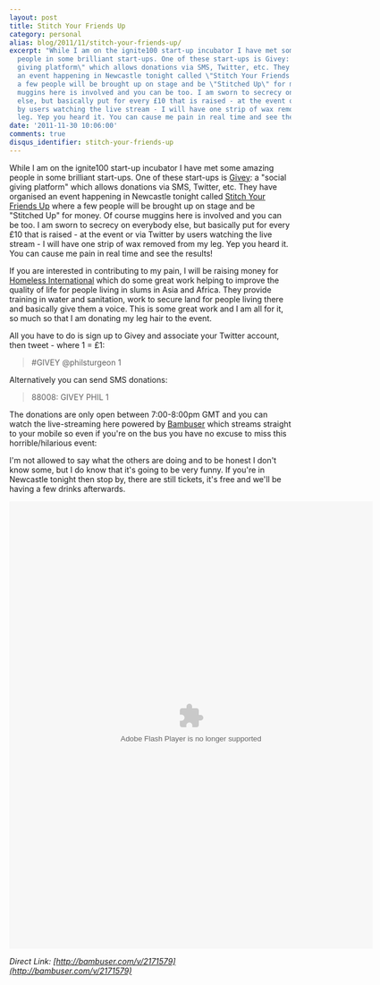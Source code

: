 ```yaml
---
layout: post
title: Stitch Your Friends Up
category: personal
alias: blog/2011/11/stitch-your-friends-up/
excerpt: "While I am on the ignite100 start-up incubator I have met some amazing
  people in some brilliant start-ups. One of these start-ups is Givey: a \"social
  giving platform\" which allows donations via SMS, Twitter, etc. They have organised
  an event happening in Newcastle tonight called \"Stitch Your Friends Up\" where
  a few people will be brought up on stage and be \"Stitched Up\" for money. Of course
  muggins here is involved and you can be too. I am sworn to secrecy on everybody
  else, but basically put for every £10 that is raised - at the event or via Twitter
  by users watching the live stream - I will have one strip of wax removed from my
  leg. Yep you heard it. You can cause me pain in real time and see the results! "
date: '2011-11-30 10:06:00'
comments: true
disqus_identifier: stitch-your-friends-up
---
```


While I am on the ignite100 start-up incubator I have met some amazing people in some brilliant start-ups. One of these start-ups is [Givey](http://www.givey.co.uk/): a "social giving platform" which allows donations via SMS, Twitter, etc. They have organised an event happening in Newcastle tonight called [Stitch Your Friends Up](http://www.eventbrite.com/event/2467179400) where a few people will be brought up on stage and be "Stitched Up" for money. Of course muggins here is involved and you can be too. I am sworn to secrecy on everybody else, but basically put for every £10 that is raised - at the event or via Twitter by users watching the live stream - I will have one strip of wax removed from my leg. Yep you heard it. You can cause me pain in real time and see the results!

If you are interested in contributing to my pain, I will be raising money for [Homeless International](http://www.homeless-international.org/) which do some great work helping to improve the quality of life for people living in slums in Asia and Africa. They provide training in water and sanitation, work to secure land for people living there and basically give them a voice. This is some great work and I am all for it, so much so that I am donating my leg hair to the event.

All you have to do is sign up to Givey and associate your Twitter account, then tweet - where 1 = £1:

<blockquote>#GIVEY @philsturgeon 1</blockquote>

Alternatively you can send SMS donations:

<blockquote>88008: GIVEY PHIL 1</blockquote>

The donations are only open between 7:00-8:00pm GMT and you can watch the live-streaming here powered by [Bambuser](http://bambuser.com/) which streams straight to your mobile so even if you're on the bus you have no excuse to miss this horrible/hilarious event:

I'm not allowed to say what the others are doing and to be honest I don't know some, but I do know that it's going to be very funny. If you're in Newcastle tonight then stop by, there are still tickets, it's free and we'll be having a few drinks afterwards.

<object id="bplayer" classid="clsid:D27CDB6E-AE6D-11cf-96B8-444553540000" width="650" height="800"><embed name="bplayer" src="http://static.bambuser.com/r/player.swf?username=daveerasmus" type="application/x-shockwave-flash" width="650" height="800" allowfullscreen="true" allowscriptaccess="always" wmode="opaque"></embed><param name="movie" value="http://static.bambuser.com/r/player.swf?username=daveerasmus"></param><param name="allowfullscreen" value="true"></param><param name="allowscriptaccess" value="always"></param><param name="wmode" value="opaque"></param></object>

*Direct Link: [http://bambuser.com/v/2171579](http://bambuser.com/v/2171579)*
